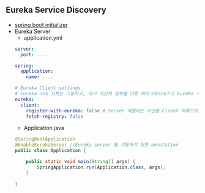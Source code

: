 ## Eureka Service Discovery
* [spring boot initializer](https://start.spring.io/)
* Eureka Server
  * application.yml
  ```yml
  server:
    port: ....
  
  spring:
    application:
      name: ....
  
  # Eureka Client settings
  # Eureka 서버 자체는 기동하고, 자기 자신의 정보를 다른 마이크로서비스가 Eureka 서버로부터 어떤 정보를 주고 받는 그런 역할을 할 필요가 없기 때문에 register-with-eureka, fetch-registry false
  eureka:
    client:
      register-with-eureka: false # Server 역할하는 자신을 Client 목록으로 등록할지 여부
      fetch-registry: false
  ```
  * Application.java
  ```java
  @SpringBootApplication
  @EnableEurekaServer //Eureka server 를 기동하기 위한 annotation
  public class Application {
  
      public static void main(String[] args) {
          SpringApplication.run(Application.class, args);
      }
  
  }
  ```
  
  